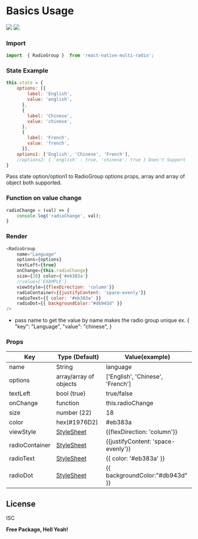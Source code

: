 # Basics Usage
![](https://raw.githubusercontent.com/parvejmallick/react-native-multi-radio/master/screen.jpeg)
![](https://raw.githubusercontent.com/parvejmallick/react-native-multi-radio/master/screen1.jpeg)

### Import
```js
import  { RadioGroup }  from 'react-native-multi-radio';
```
### State Example
```js
this.state = {
    options: [{
        label: 'English',
        value: 'english',
      },
      {
        label: 'Chinese',
        value: 'chinese',
      },
      {
        label: 'French',
        value: 'french',
      }],
    options1: ['English', 'Chinese', 'French'],
    //options2: { 'english' : true, 'chinese': true } Does't Support
}
```
Pass state option/option1 to RadioGroup options props, array and array of object both supported.
### Function on value change
```js
radioChange = (val) => {
    console.log('radioChange', val);
}
```
### Render
```js
<RadioGroup 
    name="Language"
    options={options} 
    textLeft={true} 
    onChange={this.radioChange} 
    size={20} color={'#eb383a'}
    //value={'EXAMPLE'}
    viewStyle={{flexDirection: 'column'}}
    radioContainer={{justifyContent: 'space-evenly'}}
    radioText={{ color: '#eb383a' }}
    radioDot={{ backgroundColor:"#db943d" }}
/>
```

  - pass name to get the value by name makes the radio group unique
    ex. {
      "key": "Language",
      "value": "chinese",
    }


### Props

| Key | Type (Default)  | Value(example) |
| ------ | ------|  ------ |
| name | String  | language
| options | array/array of objects  | ['English', 'Chinese', 'French']
| textLeft | bool (true)  | true/false
| onChange | function  | this.radioChange
| size | number (22)  | 18
| color | hex(#1976D2) | #eb383a
| viewStyle | [StyleSheet]  | {{flexDirection: 'column'}}
| radioContainer | [StyleSheet]  | {{justifyContent: 'space-evenly'}}
| radioText | [StyleSheet]  | {{ color: '#eb383a' }}
| radioDot | [StyleSheet]  | {{ backgroundColor:"#db943d" }}


License
----

ISC


**Free Package, Hell Yeah!**

   [StyleSheet]: <https://reactnative.dev/docs/stylesheet>
